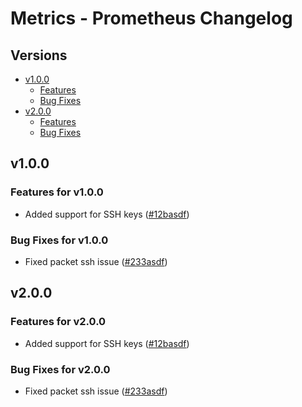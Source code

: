 # Metrics - Prometheus Changelog

## Versions

- [v1.0.0](#v100)
  - [Features](#bug-fixes-for-v100)
  - [Bug Fixes](#bug-fixes-for-v100)
- [v2.0.0](#v200)
  - [Features](#bug-fixes-for-v200)
  - [Bug Fixes](#bug-fixes-for-v200)

## v1.0.0

### Features for v1.0.0

* Added support for SSH keys ([#12basdf](https://www.google.com))

### Bug Fixes for v1.0.0

* Fixed packet ssh issue ([#233asdf](https://www.google.com))

## v2.0.0

### Features for v2.0.0

* Added support for SSH keys ([#12basdf](https://www.google.com))

### Bug Fixes for v2.0.0

* Fixed packet ssh issue ([#233asdf](https://www.google.com))
